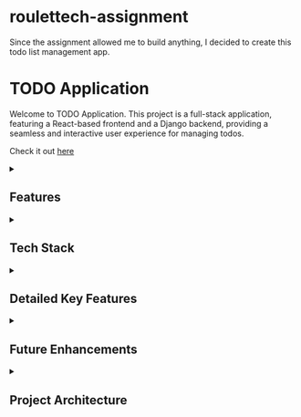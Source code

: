 # roulettech-assignment

Since the assignment allowed me to build anything, I decided to create this todo list management app.

# TODO Application

Welcome to TODO Application. This project is a full-stack application, featuring a React-based frontend and a Django backend, providing a seamless and interactive user experience for managing todos.

Check it out [here](http://d12eo7gxjc1eku.cloudfront.net)
  
<details>
  <summary><h2>Features</h2></summary>
  
  - **User Authentication**: Secure login and registration functionality to keep your todos private.
  - **Create, Read, Update, Delete (CRUD) Todos**: Full management of your todo tasks.
  - **Light and Dark Mode**: Switch between light and dark themes to suit your preference.
  - **Searching**: Easily find tasks by searching any keyword from the todo task.
  - **Responsive Design**: A user-friendly interface that adapts to different screen sizes, ensuring a great experience on both desktop and mobile devices.
  - **Progressive Web App (PWA)**: The frontend is designed as a PWA, allowing for an app-like experience on supported devices.
</details>

  
</details>

<details>
  <summary><h2>Tech Stack</h2></summary>

- **Frontend**

  The frontend is built with React, utilizing Create React App for scaffolding. Styling is achieved with Emotion Styled Components and Material-UI for a modern look and feel.
  
- **Backend**

  The backend is powered by Django, a high-level Python web framework that encourages rapid development and clean, pragmatic design. It handles user authentication, data persistence in SQLite, and serves the RESTful API endpoints for the frontend.
  
- **Deployment**
  - The frontend of the application is hosted on AWS S3 with CloudFront as the CDN. This setup ensures fast and reliable access to the application worldwide.
  - The backend is deployed on an AWS EC2 instance. This provides a scalable and reliable server environment for handling the application's backend services, including user authentication, data persistence, and serving RESTful API endpoints.
</details>

<details>
  <summary><h2>Detailed Key Features</h2></summary>
  
Below are some features that make this app robust and appealing.

`Dashboard Synchronization / Real-time Updates`

The Dashboard component ensures seamless synchronization every time a todo item is created, updated, or deleted. The `NewTodo` and `UpdateTodo` components handle these changes and invoke callback functions like `refreshAllTodos` and `refreshStats`. These functions use refs to trigger a rerender in the `AllTodos` and `TodoStats` components, ensuring the Dashboard always displays the most current data for a dynamic and responsive user experience.

`Light & Dark Mode`

Users can switch between light and dark themes to suit their preference, enhancing the usability and visual appeal of the application. The design is scalable, allowing for the addition of numerous themes in the future.

`User Authentication`

Secure login and registration functionality to keep your todos private. The application uses token-based authentication to ensure that only authorized users can access their todos. 

`Create, Read, Update, Delete (CRUD) Todos`

Full management of your todo tasks. Users can create new todos, view all their existing todos, update the details of their todos, and delete todos they no longer need. The CRUD operations are implemented with RESTful API endpoints, ensuring a smooth and efficient user experience.

`Searching`

Easily find tasks by searching any keyword from the todo task. The search functionality allows users to quickly locate specific todos by entering relevant keywords, improving the usability and efficiency of the application.

`Responsive Design`

A user-friendly interface that adapts to different screen sizes, ensuring a great experience on both desktop and mobile devices. The responsive design ensures that users can manage their todos comfortably, regardless of the device they are using.

`Statistics`

The application includes features for displaying statistics related to the user's todos. This helps users track their productivity and manage their tasks more effectively.
  
`Error Handling and Validation`

Robust error handling and validation mechanisms ensure that the application operates smoothly. Users receive clear feedback in case of errors or invalid input, enhancing the overall user experience.
</details>

<details>
  <summary><h2>Future Enhancements</h2></summary>

When I start a project, I always develop keeping its future in mind. For this one, Below are some ideas I have in mind.

`Customizable Themes`

Expand the theme options beyond light and dark mode to include customizable color schemes. Allow users to personalize their interface according to their preferences.

`Collaborative Features` 

Introduce collaboration capabilities where users can share and work on todos together with team members or collaborators. This could include real-time updates and shared task lists.

`Notification System` 

Implement a notification system to alert users about upcoming deadlines, completed tasks, or changes made by collaborators. Integration with push notifications can enhance user engagement and productivity.

`Integration with Calendar Services` 

Enable synchronization with popular calendar services (e.g., Google Calendar, Outlook) to automatically populate tasks and deadlines into users' calendars. This integration simplifies planning and time management.

`Advanced Analytics` 

Enhance the statistics and analytics section with predictive analytics and data visualization. Provide insights into task completion rates, productivity trends, and suggestions for optimizing task management.

`Offline Access` 

Further enhance the PWA capabilities by enabling offline access to todos. Implement offline storage and synchronization so users can continue managing tasks even without an internet connection.

`Task Dependencies and Reminders` 

Introduce features for setting task dependencies and reminders. Allow users to create sequential tasks that automatically update based on completion status and send reminders for upcoming deadlines.

`Voice Command Integration`

Incorporate voice command capabilities for hands-free task management. Users can add, update, or delete todos using voice commands, enhancing accessibility and convenience.
</details>


<details>
  <summary><h2>Project Architecture</h2></summary>
  
The project is structured into two main parts: a backend and a frontend, each serving distinct roles in the application's architecture.

### Backend

The backend is built with Django, a high-level Python web framework. It is structured into a main project directory (todoproject) and two applications: todos and users.

- #### todoproject

  This directory contains settings and configurations for the entire Django project, including database configurations, application settings, and URL routing for the project level.

- #### todos

  This application handles the creation, modification, and deletion of todo items. It includes models for defining the data structure, views for handling HTTP requests, serializers for JSON serialization of the todo items, and URLs for routing.

- #### users

  This application manages user authentication, registration, and user-specific data. Similar to todos, it includes models, views, serializers, and URLs for handling user-related functionalities.

The backend uses Django's ORM for database interactions, with SQLite. Authentication is handled through Django Rest Framework for token-based authentication.

### Frontend

The frontend is a React application created with Create React App. It is structured into components, contexts, and utility functions.

- #### Components

  The UI is broken down into reusable components (Authentication, Dashboard, etc.), which are organized under the `src/components` directory. These components interact with the backend through HTTP requests to display and modify data.

- #### Contexts

  Authentication state is managed globally using React Context (`AuthContext`). This context maintains the authentication state (`isLoggedIn`, `currentUser`, etc.) and provides functions (`login`, `logout`, `signup`) to modify this state.

- #### Utilities

  Utility functions, such as those for handling cookies (`cookies.js`), for managing todos (`todos.js`) are used to decouple the methods from components.

### Authentication Flow

- #### Login/Signup

  The user interacts with the `Authentication` component to log in or sign up. Upon successful authentication, the backend responds with a token (assuming token-based authentication) which is then stored in the browser in the cookies.

- #### Storing Authentication State

  The `AuthContext` maintains the authentication state across the application. It uses the token to make authenticated requests and to determine if the user is logged in.

- #### Making Authenticated Calls

  When the frontend needs to make an authenticated call to the backend (e.g., fetching todos), it includes the authentication token in the request headers. This token is retrieved from cookies and included in HTTP requests.

### Environment Variables

The frontend uses environment variables (e.g., `REACT_APP_BACKEND_API_URL`) to configure the backend URL, which is essential for making API calls to the correct server.

### Routing

The frontend uses React Router for navigation between different components (Dashboard, Authentication, NotFound), with routes defined in `AppRouter.jsx`. Access to certain routes is controlled based on the authentication state, redirecting users to the appropriate component based on whether they are logged in.
</details>

